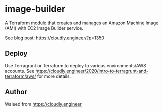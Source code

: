 # image-builder

A Terraform module that creates and manages an Amazon Machine Image (AMI) with EC2 Image Builder service.

See blog post: <https://cloudly.engineer/?p=1350>

## Deploy

Use Terragrunt or Terraform to deploy to various environments/AWS accounts. See <https://cloudly.engineer/2020/intro-to-terragrunt-and-terraform/aws/> for more details.

## Author

Waleed from <https://cloudly.engineer>
